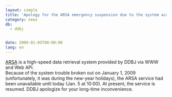 ```yaml
---
layout: simple
title: 'Apology for the ARSA emergency suspension due to the system accident during the new-year holidays'
category: news
db:
  - ddbj


date: 2009-01-05T00:00:00
lang: en
---
```


<a href="http://arsa.ddbj.nig.ac.jp/top-e.html">ARSA</a> is a high-speed data retrieval system provided by DDBJ via WWW and Web API.<br>Because of the system trouble broken out on January 1, 2009 (unfortunately, it was during the new-year holidays), the ARSA service had been unavailable until today (Jan. 5 at 10:00). At present, the service is resumed. DDBJ apologize for your long-time inconvenience.
